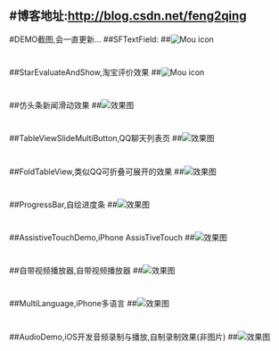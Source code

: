 #博客地址:http://blog.csdn.net/feng2qing
---
#DEMO截图,会一直更新...
##SFTextField:
##![Mou icon](http://g.recordit.co/G9tZ942Z3Z.gif)

# 

##StarEvaluateAndShow,淘宝评价效果
##![Mou icon](http://g.recordit.co/BlBxvnRKN1.gif)

# 

##仿头条新闻滑动效果
##![效果图](http://g.recordit.co/atDBaJBUmQ.gif)

# 

##TableViewSlideMultiButton,QQ聊天列表页
##![效果图](http://g.recordit.co/oDJjUKuiD8.gif)

# 

##FoldTableView,类似QQ可折叠可展开的效果
##![效果图](http://g.recordit.co/u4qHqoRQRR.gif)


# 

##ProgressBar,自绘进度条
##![效果图](http://g.recordit.co/WxEr0TNu8d.gif)

# 

##AssistiveTouchDemo,iPhone AssisTiveTouch
##![效果图](http://g.recordit.co/4BdzxEi5lh.gif)


# 

##自带视频播放器,自带视频播放器
##![效果图](http://g.recordit.co/9R2Aiv7iid.gif)

# 

##MultiLanguage,iPhone多语言
##![效果图](http://g.recordit.co/wqjC90zKCI.gif)

# 

##AudioDemo,iOS开发音频录制与播放,自制录制效果(非图片)
##![效果图](http://g.recordit.co/HL36vWu3ID.gif)
